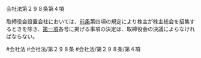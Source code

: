 会社法第２９８条第４項

取締役会設置会社においては、[前条](会社法＿＿＿＿第２９７条第１項)第四項の規定により株主が株主総会を招集するときを除き、[第一項](会社法＿＿＿＿第２９８条第１項)各号に掲げる事項の決定は、取締役会の決議によらなければならない。

#会社法
#会社法/第２９８条
#会社法/第２９８条/第４項
